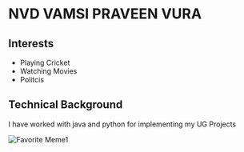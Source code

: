 # NVD VAMSI PRAVEEN VURA

## Interests
- Playing Cricket
- Watching Movies
- Politcis


## Technical Background
I have worked with java and python for implementing my UG Projects

![Favorite Meme1](https://github.com/Vamsivura/CIS641-HW2-Vamsivura/assets/129979889/77f19dca-ae79-45f8-88cb-b86af23db2b1)
